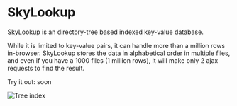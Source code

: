 # SkyLookup

SkyLookup is an directory-tree based indexed key-value database.

While it is limited to key-value pairs, it can handle more than a million rows in-browser.
SkyLookup stores the data in alphabetical order in multiple files, and even if you have a 1000 files (1 million rows), it will make only 2 ajax requests to find the result.

Try it out: soon

![Tree index](https://www.researchgate.net/profile/Philippe_Fournier_Viger/publication/263696690/figure/fig1/AS:296556428316691@1447715970966/A-Prediction-Tree-PT-Inverted-Index-II-and-Lookup-Table-LT.png)
